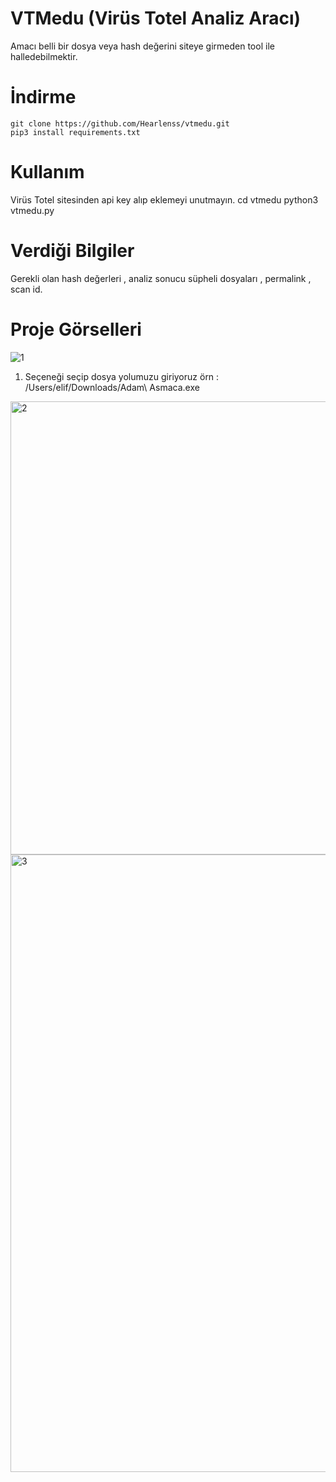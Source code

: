 # VTMedu (Virüs Totel Analiz Aracı)
Amacı belli bir dosya veya hash değerini siteye girmeden tool ile halledebilmektir.
# İndirme 
    git clone https://github.com/Hearlenss/vtmedu.git
    pip3 install requirements.txt
# Kullanım 
Virüs Totel sitesinden api key alıp eklemeyi unutmayın.
    cd vtmedu 
    python3 vtmedu.py 
# Verdiği Bilgiler
Gerekli olan hash değerleri , analiz sonucu süpheli dosyaları , permalink , scan id.
# Proje Görselleri 
![1](https://github.com/Hearlenss/vtmedu/assets/82780619/ea92aca0-705a-47d0-973e-04425cec5234)
1. Seçeneği seçip dosya yolumuzu giriyoruz örn : /Users/elif/Downloads/Adam\ Asmaca.exe
<img width="725" alt="2" src="https://github.com/Hearlenss/vtmedu/assets/82780619/28fb3a63-1d02-43c2-9874-7c134b998b22">
<img width="988" alt="3" src="https://github.com/Hearlenss/vtmedu/assets/82780619/b3b9c005-5890-4b8f-9dbe-4dd852e1570a">

